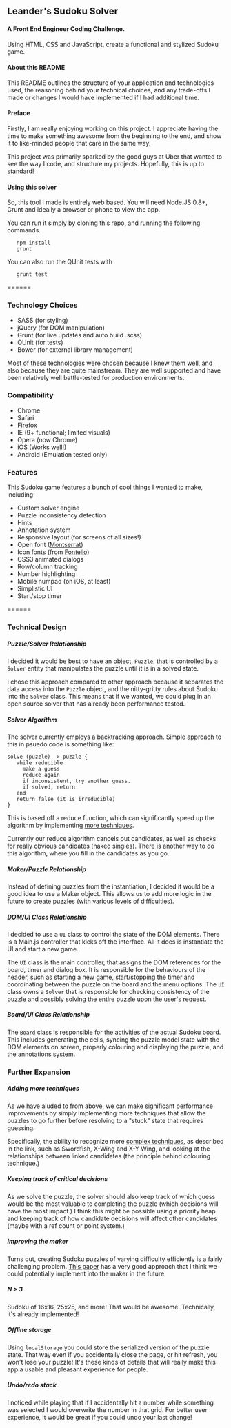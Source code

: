 ## Leander's Sudoku Solver

#### A Front End Engineer Coding Challenge.
Using HTML, CSS and JavaScript, create a functional and stylized Sudoku game.


#### About this README
This README outlines the structure of your application and technologies used,
the reasoning behind your technical choices, and any trade-offs I made or 
changes I would have implemented if I had additional time.

#### Preface
Firstly, I am really enjoying working on this project. I appreciate having the
time to make something awesome from the beginning to the end, and show it to
like-minded people that care in the same way.

This project was primarily sparked by the good guys at Uber that wanted to see
the way I code, and structure my projects. Hopefully, this is up to standard!

#### Using this solver
So, this tool I made is entirely web based. You will need Node.JS 0.8+, Grunt
and ideally a browser or phone to view the app.

You can run it simply by cloning this repo, and running the following commands.

```
   npm install
   grunt
```

You can also run the QUnit tests with
```
   grunt test
```

======

### Technology Choices

 - SASS (for styling)
 - jQuery (for DOM manipulation)
 - Grunt (for live updates and auto build .scss)
 - QUnit (for tests)
 - Bower (for external library management)

Most of these technologies were chosen because I knew them well, and also because
they are quite mainstream. They are well supported and have been relatively well
battle-tested for production environments.
 
### Compatibility
 - Chrome
 - Safari
 - Firefox
 - IE (9+ functional; limited visuals)
 - Opera (now Chrome)
 - iOS (Works well!)
 - Android (Emulation tested only)

### Features

This Sudoku game features a bunch of cool things I wanted to make, including:

 - Custom solver engine
 - Puzzle inconsistency detection
 - Hints
 - Annotation system
 - Responsive layout (for screens of all sizes!)
 - Open font ([Montserrat](http://www.google.com/fonts/specimen/Montserrat))
 - Icon fonts (from [Fontello](http://fontello.com/))
 - CSS3 animated dialogs
 - Row/column tracking
 - Number highlighting
 - Mobile numpad (on iOS, at least)
 - Simplistic UI
 - Start/stop timer

======

### Technical Design

##### Puzzle/Solver Relationship
I decided it would be best to have an object, `Puzzle`, that is controlled by
a `Solver` entity that manipulates the puzzle until it is in a solved state.

I chose this approach compared to other approach because it separates the
data access into the `Puzzle` object, and the nitty-gritty rules about Sudoku
into the `Solver` class. This means that if we wanted, we could plug in an
open source solver that has already been performance tested.

##### Solver Algorithm
The solver currently employs a backtracking approach. Simple approach to this
in psuedo code is something like:
```
solve (puzzle) -> puzzle {
   while reducible
     make a guess
     reduce again
     if inconsistent, try another guess.
     if solved, return
   end
   return false (it is irreducible)
}
```
This is based off a reduce function, which can significantly speed up the
algorithm by implementing [more techniques](http://www.su-doku.net/tech.php).

Currently our reduce algorithm cancels out candidates, as well as checks for
really obvious candidates (naked singles). There is another way to do this 
algorithm, where you fill in the candidates as you go.

##### Maker/Puzzle Relationship
Instead of defining puzzles from the instantiation, I decided it would
be a good idea to use a Maker object. This allows us to add more logic in the
future to create puzzles (with various levels of difficulties).

##### DOM/UI Class Relationship
I decided to use a `UI` class to control the state of the DOM elements. There is a Main.js controller
that kicks off the interface. All it does is instantiate the UI and start a new game.

The `UI` class is the main controller, that assigns the DOM references for the board, timer and dialog
box. It is responsible for the behaviours of the header, such as starting a new game, start/stopping
the timer and coordinating between the puzzle on the board and the menu options. The `UI` class owns a
`Solver` that is responsible for checking consistency of the puzzle and possibly solving the entire
puzzle upon the user's request.

##### Board/UI Class Relationship
The `Board` class is responsible for the activities of the actual Sudoku board. This includes generating
the cells, syncing the puzzle model state with the DOM elements on screen, properly colouring and 
displaying the puzzle, and the annotations system.

### Further Expansion

##### Adding more techniques
As we have aluded to from above, we can make significant performance improvements
by simply implementing more techniques that allow the puzzles to go further
before resolving to a "stuck" state that requires guessing.

Specifically, the ability to recognize more [complex techniques](http://www.su-doku.net/tech2.php),
as described in the link, such as Swordfish, X-Wing and X-Y Wing, and looking at the relationships 
between linked candidates (the principle behind colouring technique.)

##### Keeping track of critical decisions
As we solve the puzzle, the solver should also keep track of which guess would be
the most valuable to completing the puzzle (which decisions will have the most impact.)
I think this might be possible using a priority heap and keeping track of how candidate
decisions will affect other candidates (maybe with a ref count or point system.)

##### Improving the maker
Turns out, creating Sudoku puzzles of varying difficulty efficiently is a fairly challenging problem.
[This paper](http://zhangroup.aporc.org/images/files/Paper_3485.pdf) has a very good approach that I
think we could potentially implement into the maker in the future.

##### N > 3
Sudoku of 16x16, 25x25, and more! That would be awesome. Technically, it's already implemented!

##### Offline storage
Using `localStorage` you could store the serialized version of the puzzle state. That way even if
you accidentally close the page, or hit refresh, you won't lose your puzzle! It's these kinds of
details that will really make this app a usable and pleasant experience for people.

##### Undo/redo stack
I noticed while playing that if I accidentally hit a number while something was selected I would 
overwrite the number in that grid. For better user experience, it would be great if you could undo
your last change!


